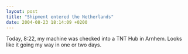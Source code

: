 ```yaml
---
layout: post
title: "Shipment entered the Netherlands"
date: 2004-08-23 18:14:09 +0200
---
```

<p>Today, 8:22, my machine was checked into a <span class="caps">TNT</span> Hub in Arnhem. Looks like it going my way in one or two days.</p>